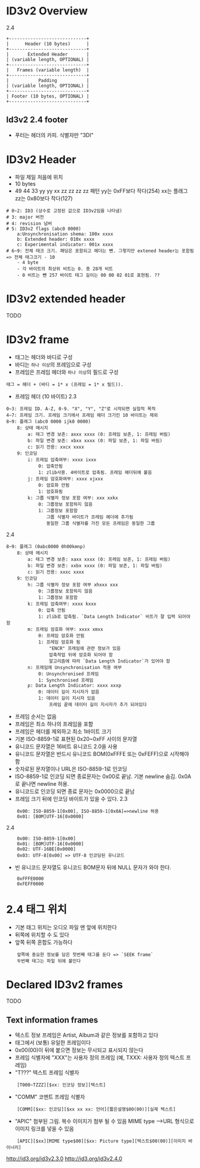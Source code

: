 # ID3v2 Overview
2.4
```
+-----------------------------+
|      Header (10 bytes)      |
+-----------------------------+
|       Extended Header       |
| (variable length, OPTIONAL) |
+-----------------------------+
|   Frames (variable length)  |
+-----------------------------+
|           Padding           |
| (variable length, OPTIONAL) |
+-----------------------------+
| Footer (10 bytes, OPTIONAL) |
+-----------------------------+
```

## Id3v2 2.4 footer
- 푸터는 헤더의 카피. 식별자만 "3DI"

# ID3v2 Header
- 파일 제일 처음에 위치
- 10 bytes
- 49 44 33 yy yy xx zz zz zz zz 패턴
    yy는 0xFF보다 작다(254)
    xx는 플래그
    zz는 0x80보다 작다(127)
```
# 0~2: ID3 (상수로 고정된 값으로 ID3v2임을 나타냄)
# 3: major 버전
# 4: revision 넘버
# 5: ID3v2 flags (abc0 0000)
    a:Unsynchronisation shema: 100x xxxx
    b: Extended header: 010x xxxx
    c: Experimental indicator: 001x xxxx
# 6~9: 전체 태크 크기. 패딩은 포함되고 헤더는 뺀. 그렇지만 extened header는 포함됨 => 전체 태그크기 - 10
    - 4 byte
    - 각 바이트의 최상위 비트는 0. 총 28개 비트
    - 0 비트는 뺀 257 바이트 태그 길이는 00 00 02 01로 표현됨. ??
```


# ID3v2 extended header
TODO

# ID3v2 frame
- 태그는 헤더와 바디로 구성
- 바디는 `하나 이상`의 프레임으로 구성
- 프레임은 프레임 헤더와 `하나 이상`의 필드로 구성
```
태그 = 헤더 + (바디 = 1* x (프레임 = 1* x 필드)).
```

- 프레임 헤더 (10 바이트)
2.3
```
0~3: 프레임 ID. A-Z, 0-9. "X", "Y", "Z"로 시작되면 실험적 목적
4~7: 프레임 크기. 프레임 크기에서 프레임 헤더 크기인 10 바이트는 제외
8~9: 플래그 (abc0 0000 ijk0 0000)
    8: 상태 메시지
        a: 태그 변경 보존: axxx xxxx (0: 프레임 보존, 1: 프레임 버림)
        b: 파일 변경 보존: xbxx xxxx (0: 파일 보존, 1: 파일 버림)
        c: 읽기 전용: xxcx xxxx
    9: 인코딩
        i: 프레임 압축여부: xxxx ixxx 
            0: 압축안됨 
            1: zlib사용. 4바이트로 압축됨. 프레임 헤더뒤에 붙음
        j: 프레임 암호화여부: xxxx xjxxx
            0: 암호화 안됨 
            1: 암호화됨
        k: 그룹 식별자 정보 포함 여부: xxx xxkx
            0: 그룹정보 포함하지 않음 
            1: 그룹정보 포함함
               그룹 식별자 바이트가 프레임 헤더에 추가됨 
               동일한 그룹 식별자를 가진 모든 프레임은 동일한 그룹
```

2.4
```
8~9: 플래그 (0abc0000 0h00kmnp)
    8: 상태 메시지
        a: 태그 변경 보존: xaxx xxxx (0: 프레임 보존, 1: 프레임 버림)
        b: 파일 변경 보존: xxbx xxxx (0: 파일 보존, 1: 파일 버림)
        c: 읽기 전용: xxxc xxxx
    9: 인코딩
        h: 그룹 식별자 정보 포함 여부 xhxxx xxx
            0: 그룹정보 포함하지 않음 
            1: 그룹정보 포함함
        k: 프레임 압축여부: xxxx kxxx
            0: 압축 안됨
            1: zlib로 압축됨. `Data Length Indicator` 비트가 잘 입력 되어야 함
        m: 프레임 암호화 여부: xxxx xmxx
            0: 프레임 암호화 안됨
            1: 프레임 암호화 됨
                "ENCR" 프레임에 관련 정보가 있음
                압축작업 뒤에 암호화 되어야 함
                알고리즘에 따라 `Data Length Indicator`가 있어야 함
        n: 프레임에 Unsynchronisation 적용 여부
            0: Unsynchronised 프레임
            1: Synchronised 프레임
        p: Data Length Indicator: xxxx xxxp
            0: 데이터 길이 지시자가 없음
            1: 데이터 길이 지시자 있음
                프레임 끝에 데이터 길이 지시자가 추가 되어있다
```

- 프레임 순서는 없음
- 프레임은 최소 하나의 프레임을 포함
- 프레임은 헤더를 제외하고 최소 1바이트 크기
- 기본 ISO-8859-1로 표현된 0x20~0xFF 사이의 문자열
- 유니코드 문자열은 16비트 유니코드 2.0을 사용
- 유니코드 문자열은 반드시 유니코드 BOM(0xFFFE 또는 0xFEFF)으로 시작해야 함
- 숫자로된 문자열이나 URL은 ISO-8859-1로 인코딩
- ISO-8859-1로 인코딩 되면 종료문자는 0x00로 끝남. 기본 newline 숨김. 0x0A로 끝나면 newline 허용. 
- 유니코드로 인코딩 되면 종료 문자는 0x0000으로 끝남
- 프레임 크기 뒤에 인코딩 바이트가 있을 수 있다.
2.3
```
    0x00: ISO-8859-1[0x00], ISO-8859-1[0x0A]=>newline 허용
    0x01: [BOM]UTF-16[0x0000]
```
2.4
```
    0x00: ISO-8859-1[0x00]
    0x01: [BOM]UTF-16[0x0000]
    0x02: UTF-16BE[0x0000]
    0x03: UTF-8[0x00] => UTF-8 인코딩된 유니코드
```

- 빈 유니코드 문자열도 유니코드 BOM문자 뒤에 NULL 문자가 와야 한다.
```
    0xFFFE0000
    0xFEFF0000
```

# 2.4 태그 위치
- 기본 태그 위치는 오디오 파일 맨 앞에 위치한다  
- 뒤쪽에 위치할 수 도 있다
- 앞쪽 뒤쪽 혼합도 가능하다
```
    앞쪽에 중요한 정보를 담은 첫번째 태그를 둔다 => `SEEK frame`
    두번째 태그는 파일 뒤에 붙인다
```

# Declared ID3v2 frames
TODO

## Text information frames
- 텍스트 정보 프레임은 Artist, Album과 같은 정보를 포함하고 있다 
- 태그에서 (보통) 유일한 프레임이다
- 0x00(00)이 뒤에 붙으면 정보는 무시되고 표시되지 않는다
- 프레임 식별자에 "XXX"는 사용자 정의 프레임 (예, TXXX: 사용자 정의 텍스트 프레임)
- "T???" 텍스트 프레임 식별자
```
    [T000~TZZZ][$xx: 인코딩 정보][텍스트]
```
- "COMM" 코멘트 프레임 식별자
```
    [COMM][$xx: 인코딩][$xx xx xx: 언어][짧은설명$00(00)][실제 텍스트]
```
- "APIC" 첨부된 그림. 
    복수 이미지가 첨부 될 수 있음
    MIME type -->URL 형식으로 이미지 링크를 넣을 수 있음
```
    [APIC][$xx][MIME type$00][$xx: Picture type][텍스트$00(00)][이미지 바이너리]
```


http://id3.org/id3v2.3.0
http://id3.org/id3v2.4.0